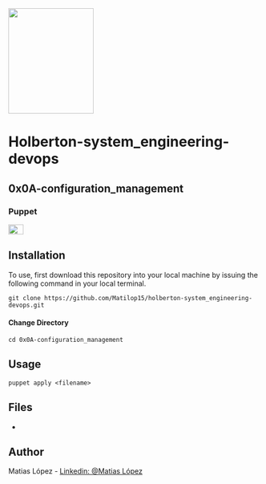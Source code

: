 <img src="https://blog.holbertonschool.com/wp-content/uploads/2020/04/unnamed-2.png" width="170" height="210">

# Holberton-system_engineering-devops

## 0x0A-configuration_management

### Puppet
<img src="https://www.ochobitshacenunbyte.com/wp-content/uploads/2016/10/Puppet-image-mini.jpg" width="30" height="20">

## Installation
To use, first download  this repository into your local machine by issuing the following command in your local terminal. 
```
git clone https://github.com/Matilop15/holberton-system_engineering-devops.git
```

#### Change Directory
```
cd 0x0A-configuration_management
```
## Usage
```
puppet apply <filename>
```

## Files
- []()

## Author
Matias López - [Linkedin: @Matias López](https://uy.linkedin.com/in/matias-l%C3%B3pez-777796194?trk=people-guest_people_search-card)

